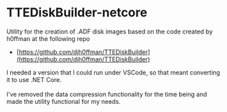 # TTEDiskBuilder-netcore
Utility for the creation of .ADF disk images based on the code created by h0ffman at the following repo

 - [https://github.com/djh0ffman/TTEDiskBuilder](https://github.com/djh0ffman/TTEDiskBuilder)

I needed a version that I could run under VSCode, so that meant converting it to use .NET Core.
<br/><br/>
I've removed the data compression functionality for the time being and made the utility functional for my needs.
<br/><br/>


